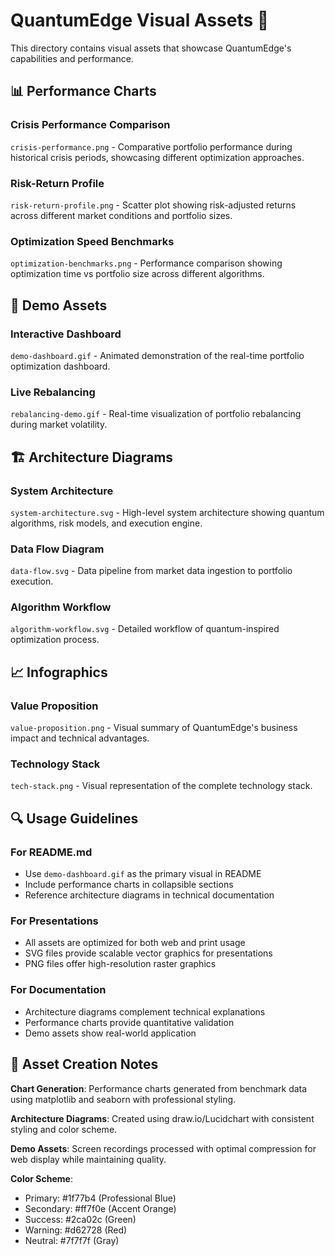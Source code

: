 # QuantumEdge Visual Assets 🎨

This directory contains visual assets that showcase QuantumEdge's capabilities and performance.

## 📊 Performance Charts

### Crisis Performance Comparison
`crisis-performance.png` - Comparative portfolio performance during historical crisis periods, showcasing different optimization approaches.

### Risk-Return Profile  
`risk-return-profile.png` - Scatter plot showing risk-adjusted returns across different market conditions and portfolio sizes.

### Optimization Speed Benchmarks
`optimization-benchmarks.png` - Performance comparison showing optimization time vs portfolio size across different algorithms.

## 🎥 Demo Assets

### Interactive Dashboard
`demo-dashboard.gif` - Animated demonstration of the real-time portfolio optimization dashboard.

### Live Rebalancing
`rebalancing-demo.gif` - Real-time visualization of portfolio rebalancing during market volatility.

## 🏗️ Architecture Diagrams

### System Architecture
`system-architecture.svg` - High-level system architecture showing quantum algorithms, risk models, and execution engine.

### Data Flow Diagram
`data-flow.svg` - Data pipeline from market data ingestion to portfolio execution.

### Algorithm Workflow
`algorithm-workflow.svg` - Detailed workflow of quantum-inspired optimization process.

## 📈 Infographics

### Value Proposition
`value-proposition.png` - Visual summary of QuantumEdge's business impact and technical advantages.

### Technology Stack
`tech-stack.png` - Visual representation of the complete technology stack.

## 🔍 Usage Guidelines

### For README.md
- Use `demo-dashboard.gif` as the primary visual in README
- Include performance charts in collapsible sections
- Reference architecture diagrams in technical documentation

### For Presentations
- All assets are optimized for both web and print usage
- SVG files provide scalable vector graphics for presentations
- PNG files offer high-resolution raster graphics

### For Documentation
- Architecture diagrams complement technical explanations
- Performance charts provide quantitative validation
- Demo assets show real-world application

## 📝 Asset Creation Notes

**Chart Generation**: Performance charts generated from benchmark data using matplotlib and seaborn with professional styling.

**Architecture Diagrams**: Created using draw.io/Lucidchart with consistent styling and color scheme.

**Demo Assets**: Screen recordings processed with optimal compression for web display while maintaining quality.

**Color Scheme**: 
- Primary: #1f77b4 (Professional Blue)
- Secondary: #ff7f0e (Accent Orange)  
- Success: #2ca02c (Green)
- Warning: #d62728 (Red)
- Neutral: #7f7f7f (Gray)
